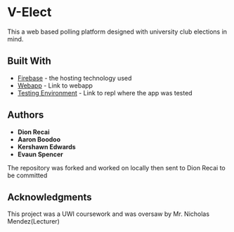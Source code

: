 # V-Elect

This a web based polling platform designed with university club elections in mind.

## Built With

* [Firebase](https://firebase.google.com/) - the hosting technology used
* [Webapp](https://v-elect-96278.web.app/) - Link to webapp
* [Testing Environment](https://votingtest--dijereo.repl.co/) - Link to repl where the app was tested

## Authors

* **Dion Recai**  
* **Aaron Boodoo** 
* **Kershawn Edwards**
* **Evaun Spencer** 

The repository was forked and worked on locally then sent to Dion Recai to be committed

## Acknowledgments

This project was a UWI coursework and was oversaw by Mr. Nicholas Mendez(Lecturer)
